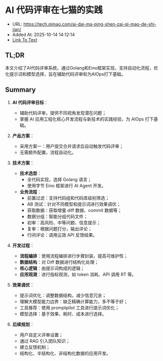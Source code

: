 # AI 代码评审在七猫的实践
- URL: https://tech.qimao.com/ai-dai-ma-ping-shen-zai-qi-mao-de-shi-jian/
- Added At: 2025-10-14 14:12:14
- [Link To Text](2025-10-14-ai-代码评审在七猫的实践_raw.md)

## TL;DR
本文介绍了AI代码评审系统，通过Golang和Eino框架实现，支持自动化流程，优化提示词和模型选择，旨在辅助代码评审和为AIOps打下基础。

## Summary
1. **AI 代码评审目标**：
   - 辅助代码评审，提供不同视角发现潜在问题；
   - 掌握 AI 应用工程化核心开发流程与新技术的实践经验，为 AIOps 打下基础。

2. **产品方案**：
   - 采用方案一：用户提交合并请求后自动触发代码评审；
   - 无需额外配置，流程自动化。

3. **技术方案**：
   - **技术选型**：
     - 全代码实现，选择 Golang 语言；
     - 使用字节 Eino 框架进行 AI Agent 开发。
   - **业务流程**：
     - 前置过滤：支持代码组和代码库级别筛选；
     - AB 测试：针对不同模型和提示词进行效果调优；
     - 获取数据：获取增量 diff 数据、commit 数据等；
     - 数据分组：智能分组代码文件；
     - 初审：高风险、中等问题、信息提示；
     - 复审：根据问题打分，输出评论；
     - 行间评论：调用云效 API 反馈结果。

4. **开发过程**：
   - **流程编排**：使用流程编排进行步骤封装，提高可维护性；
   - **数据结构**：对 Diff 数据进行结构化处理；
   - **核心逻辑**：由提示词构成的逻辑；
   - **应用观测**：进行指标观测，如 token 消耗、API 调用 RT 等。

5. **效果调优**：
   - 提示词优化：调整数据结构，减少信息冗余；
   - 理解大模型能力边界：缺乏精确计算能力，多不等于好；
   - 工具推荐：使用 promptpilot 工具进行提示词优化；
   - 模型选择：基于效果、耗时、成本进行选择。

6. **后续规划**：
   - 用户自定义评审设置；
   - 通过 RAG 引入团队知识；
   - 建立反馈机制；
   - 结构化、半结构化、非结构化数据的应用开发。
